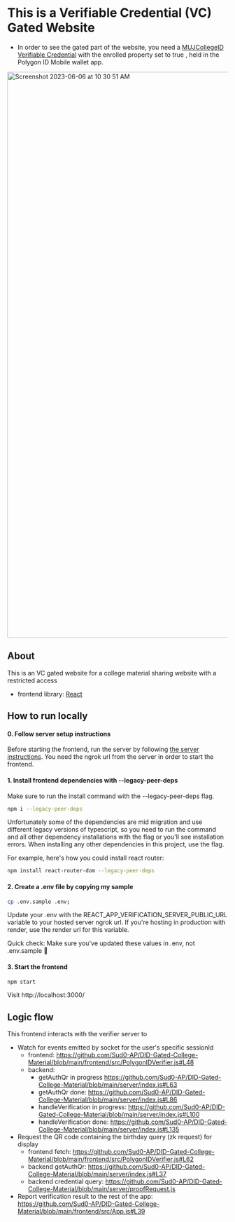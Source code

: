 # This is a Verifiable Credential (VC) Gated Website

- In order to see the gated part of the website, you need a [MUJCollegeID Verifiable Credential](https://github.com/Sud0-AP/BUIDL-IRL-PolygonID/tree/master) with the enrolled property set to true , held in the Polygon ID Mobile wallet app.

<img width="1292" alt="Screenshot 2023-06-06 at 10 30 51 AM" src="https://i.imgur.com/LTTN8kb.png">

## About

This is an VC gated website for a college material sharing website with a restricted access 

- frontend library: [React](https://react.dev/)

## How to run locally

#### 0. Follow server setup instructions

Before starting the frontend, run the server by following [the server instructions](https://github.com/Sud0-AP/DID-Gated-College-Material/tree/main/server). You need the ngrok url from the server in order to start the frontend.

#### 1. Install frontend dependencies with --legacy-peer-deps

Make sure to run the install command with the --legacy-peer-deps flag.

```bash
npm i --legacy-peer-deps
```

Unfortunately some of the dependencies are mid migration and use different legacy versions of typescript, so you need to run the command and all other dependency installations with the flag or you'll see installation errors. When installing any other dependencies in this project, use the flag.

For example, here's how you could install react router:

```bash
npm install react-router-dom --legacy-peer-deps
```

#### 2. Create a .env file by copying my sample

```bash
cp .env.sample .env;
```

Update your .env with the REACT_APP_VERIFICATION_SERVER_PUBLIC_URL variable to your hosted server ngrok url. If you're hosting in production with render, use the render url for this variable.

Quick check: Make sure you've updated these values in .env, not .env.sample 🤠

#### 3. Start the frontend

```bash
npm start
```

Visit http://localhost:3000/


## Logic flow

This frontend interacts with the verifier server to

- Watch for events emitted by socket for the user's specific sessionId
  - frontend: https://github.com/Sud0-AP/DID-Gated-College-Material/blob/main/frontend/src/PolygonIDVerifier.js#L48
  - backend:
    - getAuthQr in progress https://github.com/Sud0-AP/DID-Gated-College-Material/blob/main/server/index.js#L63
    - getAuthQr done: https://github.com/Sud0-AP/DID-Gated-College-Material/blob/main/server/index.js#L86
    - handleVerification in progress: https://github.com/Sud0-AP/DID-Gated-College-Material/blob/main/server/index.js#L100
    - handleVerification done: https://github.com/Sud0-AP/DID-Gated-College-Material/blob/main/server/index.js#L135
- Request the QR code containing the birthday query (zk request) for display
  - frontend fetch: https://github.com/Sud0-AP/DID-Gated-College-Material/blob/main/frontend/src/PolygonIDVerifier.js#L62
  - backend getAuthQr: https://github.com/Sud0-AP/DID-Gated-College-Material/blob/main/server/index.js#L37
  - backend credential query: https://github.com/Sud0-AP/DID-Gated-College-Material/blob/main/server/proofRequest.js
- Report verification result to the rest of the app: https://github.com/Sud0-AP/DID-Gated-College-Material/blob/main/frontend/src/App.js#L39
